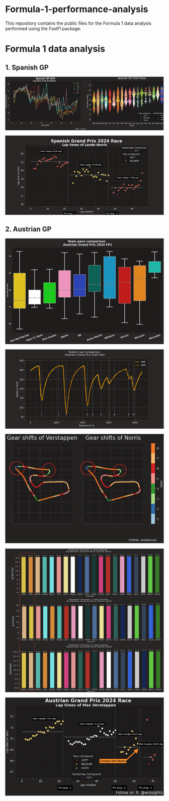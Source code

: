 # Formula-1-performance-analysis
This repository contains the public files for the Formula 1 data analysis performed using the Fastf1 package.

# Formula 1 data analysis

## 1. Spanish GP

![](https://github.com/arinbaruah/Formula-1-performance-analysis/blob/main/Spanish_GP/SpanishGP24.png)

![](https://github.com/arinbaruah/Formula-1-performance-analysis/blob/main/Spanish_GP/fastest_lap_analysis_nor.png)

## 2. Austrian GP

![](https://github.com/arinbaruah/Formula-1-performance-analysis/blob/main/Austrian_GP/fastest_team_aut_fp1.png)

![](https://github.com/arinbaruah/Formula-1-performance-analysis/blob/main/Austrian_GP/fastest_lap_comparison_aut_sq.png)

![](https://github.com/arinbaruah/Formula-1-performance-analysis/blob/main/Austrian_GP/marked_gear_Shifts.png)

![](https://github.com/arinbaruah/Formula-1-performance-analysis/blob/main/Austrian_GP/sq_comparison_aut.png)

![](https://github.com/arinbaruah/Formula-1-performance-analysis/blob/main/Austrian_GP/Ver_laps_race_aut24.png)
